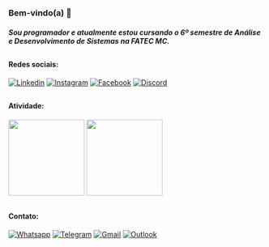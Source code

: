### Bem-vindo(a) 💖

##### Sou programador e atualmente estou cursando o 6º semestre de Análise e Desenvolvimento de Sistemas na FATEC MC.

##

#### Redes sociais:

[![Linkedin](https://img.shields.io/badge/LinkedIn-0077B5?style=for-the-badge&logo=linkedin&logoColor=white)](https://www.linkedin.com/in/jeanrabello/)
[![Instagram](https://img.shields.io/badge/Instagram-E4405F?style=for-the-badge&logo=instagram&logoColor=white)](https://www.instagram.com/calsa.jean/)
[![Facebook](https://img.shields.io/badge/Facebook-1877F2?style=for-the-badge&logo=facebook&logoColor=white)](facebook.com/jean.paes.735/)
[![Discord](https://img.shields.io/badge/Discord-7289DA?style=for-the-badge&logo=discord&logoColor=white)](https://discord.gg/xMRr59KuMp)

##

#### Atividade:

<div>
    <img height="150em" src="https://github-readme-stats.vercel.app/api?username=jeanrabello&show_icons=true&theme=dark"/>
    <img height="150em" src="https://github-readme-stats.vercel.app/api/top-langs/?username=jeanrabello&layout=compact&theme=dark"/>
</div>

##

#### Contato:

[![Whatsapp](https://img.shields.io/badge/WhatsApp-25D366?style=for-the-badge&logo=whatsapp&logoColor=white)](https://api.whatsapp.com/send?phone=5511913534816)
[![Telegram](https://img.shields.io/badge/Telegram-2CA5E0?style=for-the-badge&logo=telegram&logoColor=white)](https://t.me/jeanrabello)
[![Gmail](https://img.shields.io/badge/Gmail-D14836?style=for-the-badge&logo=gmail&logoColor=white)](mailto:jean.rabello.contato@gmail.com)
[![Outlook](https://img.shields.io/badge/Microsoft_Outlook-0078D4?style=for-the-badge&logo=microsoft-outlook&logoColor=white)](mailto:jean.rabello.contato@outlook.com)

